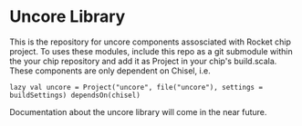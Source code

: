 Uncore Library
==============

This is the repository for uncore components assosciated with Rocket chip
project. To uses these modules, include this repo as a git submodule within
the your chip repository and add it as Project in your chip's build.scala. 
These components are only dependent on Chisel, i.e.

    lazy val uncore = Project("uncore", file("uncore"), settings = buildSettings) dependsOn(chisel)

Documentation about the uncore library will come in the near future.
